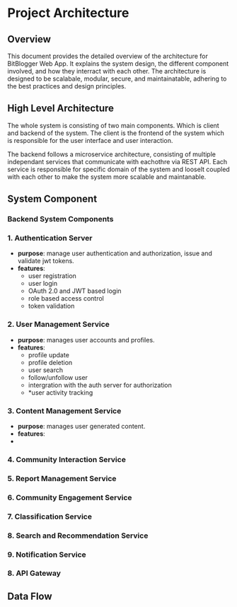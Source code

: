 # Project Architecture

## Overview

This document provides the detailed overview of the architecture for BitBlogger Web App. It explains the system design, the different component involved, and how they interract with each other. The architecture is designed to be scalabale, modular, secure, and maintainatable, adhering to the best practices and design principles.

## High Level Architecture

The whole system is consisting of two main components. Which is client and backend of the system. The client is the frontend of the system which is responsible for the user interface and user interaction.

The backend follows a microservice architecture, consisting of multiple independant services that communicate with eachothre via REST API. Each service is responsible for specific domain of the system and looselt coupled with each other to make the system more scalable and maintanable.

## System Component

### Backend System Components

### 1. Authentication Server

- **purpose**: manage user authentication and authorization, issue and validate jwt tokens.
- **features**:
  - user registration
  - user login
  - OAuth 2.0 and JWT based login
  - role based access control
  - token validation

### 2. User Management Service

- **purpose**: manages user accounts and profiles.
- **features**:
  - profile update
  - profile deletion
  - user search
  - follow/unfollow user
  - intergration with the auth server for authorization
  - \*user activity tracking

### 3. Content Management Service

- **purpose**: manages user generated content.
- **features**:
-

### 4. Community Interaction Service

### 5. Report Management Service

### 6. Community Engagement Service

### 7. Classification Service

### 8. Search and Recommendation Service

### 9. Notification Service

### 8. API Gateway

## Data Flow
